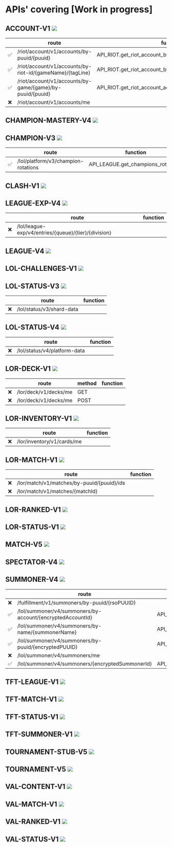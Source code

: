 # APIs' covering [Work in progress]

## ACCOUNT-V1 ![](https://geps.dev/progress/75)

|   | route                                                     | function                                                  |
|---|-----------------------------------------------------------|-----------------------------------------------------------|
| ✅ | /riot/account/v1/accounts/by-puuid/{puuid}                | API_RIOT.get_riot_account_by_puuid()                      |
| ✅ | /riot/account/v1/accounts/by-riot-id/{gameName}/{tagLine} | API_RIOT.get_riot_account_by_ingamename_and_tagline()     |
| ✅ | /riot/account/v1/accounts/by-game/{game}/by-puuid/{puuid} | API_RIOT.get_riot_account_activeshard_by_game_and_puuid() |
| ❌ | /riot/account/v1/accounts/me                              |                                                           |

## CHAMPION-MASTERY-V4 ![](https://geps.dev/progress/0)

## CHAMPION-V3 ![](https://geps.dev/progress/100)

|   | route                               | function                            |
|---|-------------------------------------|-------------------------------------|
| ✅ | /lol/platform/v3/champion-rotations | API_LEAGUE.get_champions_rotation() |

## CLASH-V1 ![](https://geps.dev/progress/0)

## LEAGUE-EXP-V4 ![](https://geps.dev/progress/0)

|   | route                                                | function |
|---|------------------------------------------------------|----------|
| ❌ | /lol/league-exp/v4/entries/{queue}/{tier}/{division} |          |

## LEAGUE-V4 ![](https://geps.dev/progress/0)

## LOL-CHALLENGES-V1 ![](https://geps.dev/progress/0)

## LOL-STATUS-V3 ![](https://geps.dev/progress/0)

|   | route                     | function |
|---|---------------------------|----------|
| ❌ | /lol/status/v3/shard-data |          |
 
## LOL-STATUS-V4 ![](https://geps.dev/progress/0)

|   | route                        | function |
|---|------------------------------|----------|
| ❌ | /lol/status/v4/platform-data |          |

## LOR-DECK-V1 ![](https://geps.dev/progress/0)

|   | route                 | method | function |
|---|-----------------------|--------|----------|
| ❌ | /lor/deck/v1/decks/me | GET    |          |
| ❌ | /lor/deck/v1/decks/me | POST   |          |

## LOR-INVENTORY-V1 ![](https://geps.dev/progress/0)

|   | route                      | function |
|---|----------------------------|----------|
| ❌ | /lor/inventory/v1/cards/me |          |

## LOR-MATCH-V1 ![](https://geps.dev/progress/0)

|   | route                                      | function |
|---|--------------------------------------------|----------|
| ❌ | /lor/match/v1/matches/by-puuid/{puuid}/ids |          |
| ❌ | /lor/match/v1/matches/{matchId}            |          |

## LOR-RANKED-V1 ![](https://geps.dev/progress/0)

## LOR-STATUS-V1 ![](https://geps.dev/progress/0)

## MATCH-V5 ![](https://geps.dev/progress/0)

## SPECTATOR-V4 ![](https://geps.dev/progress/0)

## SUMMONER-V4 ![](https://geps.dev/progress/66)

|   | route                                                      | function                                 |
|---|------------------------------------------------------------|------------------------------------------|
| ❌ | /fulfillment/v1/summoners/by-puuid/{rsoPUUID}              |                                          |
| ✅ | /lol/summoner/v4/summoners/by-account/{encryptedAccountId} | API_LEAGUE.get_summoner_by_account_id()  |
| ✅ | /lol/summoner/v4/summoners/by-name/{summonerName}          | API_LEAGUE.get_summoner_by_name()        |
| ✅ | /lol/summoner/v4/summoners/by-puuid/{encryptedPUUID}       | API_LEAGUE.get_summoner_by_puuid()       |
| ❌ | /lol/summoner/v4/summoners/me                              |                                          |
| ✅ | /lol/summoner/v4/summoners/{encryptedSummonerId}           | API_LEAGUE.get_summoner_by_summoner_id() |

## TFT-LEAGUE-V1 ![](https://geps.dev/progress/0)

## TFT-MATCH-V1 ![](https://geps.dev/progress/0)

## TFT-STATUS-V1 ![](https://geps.dev/progress/0)

## TFT-SUMMONER-V1 ![](https://geps.dev/progress/0)

## TOURNAMENT-STUB-V5 ![](https://geps.dev/progress/0)

## TOURNAMENT-V5 ![](https://geps.dev/progress/0)

## VAL-CONTENT-V1 ![](https://geps.dev/progress/0)

## VAL-MATCH-V1 ![](https://geps.dev/progress/0)

## VAL-RANKED-V1 ![](https://geps.dev/progress/0)

## VAL-STATUS-V1 ![](https://geps.dev/progress/0)
 
